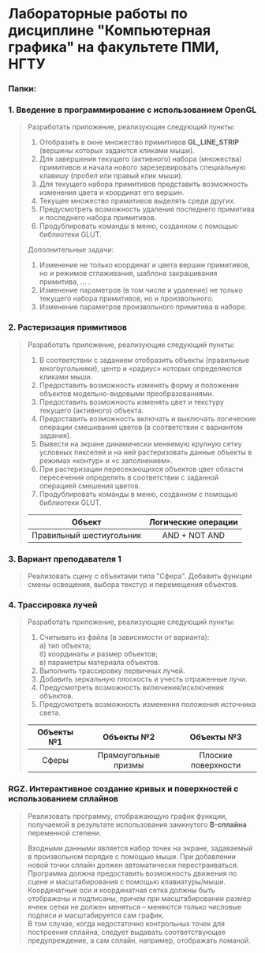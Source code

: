 # Лабораторные работы по дисциплине "Компьютерная графика" на факультете ПМИ, НГТУ


### Папки:
### 1. Введение в программирование с использованием OpenGL
> Разработать приложение, реализующие следующий пункты:
> 1. Отобразить в окне множество примитивов **GL_LINE_STRIP** (вершины которых задаются кликами мыши).
> 2. Для завершения текущего (активного) набора (множества) примитивов и начала нового зарезервировать специальную клавишу (пробел или 
правый клик мыши).
> 3. Для текущего набора примитивов представить возможность изменения цвета и координат его вершин.
> 4. Текущее множество примитивов выделять среди других.
> 5. Предусмотреть возможность удаления последнего примитива и последнего набора примитивов.
> 6. Продублировать команды в меню, созданном с помощью библиотеки GLUT.  
> 
> Дополнительные задачи:
> 1. Изменение не только координат и цвета вершин примитивов, но и режимов сглаживания, шаблона закрашивания примитива, … .
> 2. Изменение параметров (в том числе и удаление) не только текущего набора примитивов, но и произвольного.
> 3. Изменение параметров произвольного примитива в наборе.

### 2. Растеризация примитивов
> Разработать приложение, реализующие следующий пункты:
> 1. В соответствии с заданием отобразить объекты (правильные многоугольники), центр и «радиус» которых определяются кликами мыши.
> 2. Предоставить возможность изменять форму и положение объектов модельно-видовыми преобразованиями.
> 3. Предоставить возможность изменять цвет и текстуру текущего (активного) объекта.
> 4. Предоставить возможность включать и выключать логические операции смешивания цветов (в соответствии с вариантом задания).
> 5. Вывести на экране динамически меняемую крупную сетку условных пикселей и на ней растеризовать данные объекты в режимах «контур» и 
«с заполнением».
> 6. При растеризации пересекающихся объектов цвет области пересечения определять в соответствии с заданной операцией смешения цветов.
> 7. Продублировать команды в меню, созданном с помощью библиотеки GLUT.
>  
> | Объект                   | Логические операции |
> |:------------------------:|:-------------------:|
> | Правильный шестиугольник | AND + NOT AND       |

### 3. Вариант преподавателя 1
> Реализовать сцену с объектами типа "Сфера". Добавить функции смены освещения, выбора текстур и перемещения объектов.  

### 4. Трассировка лучей
> Разработать приложение, реализующие следующий пункты:
> 1. Считывать из файла (в зависимости от варианта):  
> а) тип объекта;  
> б) координаты и размер объектов;  
> в) параметры материала объектов.  
> 2. Выполнить трассировку первичных лучей.
> 3. Добавить зеркальную плоскость и учесть отраженные лучи.
> 4. Предусмотреть возможность включения/исключения объектов.
> 5. Предусмотреть возможность изменения положения источника света.
>  
> | Объекты №1 | Объекты №2           | Объекты №3          |
> |:----------:|:--------------------:|:-------------------:|
> | Сферы      | Прямоугольные призмы | Плоские поверхности |

### RGZ. Интерактивное создание кривых и поверхностей с использованием сплайнов
> Реализовать программу, отображающую график функции, получаемой в результате использования замкнутого **B-сплайна** переменной степени. 
>  
> Входными данными является набор точек на экране, задаваемый в произвольном порядке с помощью мыши. При добавлении новой точки сплайн должен автоматически перестраиваться.  
Программа должна предоставить возможность движения по сцене и масштабирования с помощью клавиатуры/мыши.  
Координатные оси и координатная сетка должны быть отображены и подписаны, причем при масштабировании размер ячеек сетки не должен меняться – меняются только числовые подписи и масштабируется сам график.  
В том случае, когда недостаточно контрольных точек для построения сплайна, следует выдавать соответствующее предупреждение, а сам сплайн, например, отображать ломаной.
